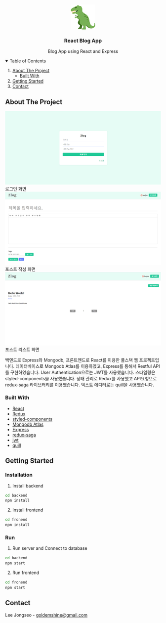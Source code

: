 <!-- PROJECT LOGO -->
<br />
<p align="center">
  <a href="#">
    <img src="./trex.png" alt="Logo" width="80" height="80">
  </a>

  <h3 align="center">React Blog App</h3>

  <p align="center">
    Blog App using React and Express
    <br />
  </p>
</p>

<!-- TABLE OF CONTENTS -->
<details open="open">
  <summary>Table of Contents</summary>
  <ol>
    <li>
      <a href="#about-the-project">About The Project</a>
      <ul>
        <li><a href="#built-with">Built With</a></li>
      </ul>
    </li>
    <li><a href="#getting-started">Getting Started</a></li>
    <li><a href="#contact">Contact</a></li>
  </ol>
</details>

<!-- ABOUT THE PROJECT -->

## About The Project

[![blog1][product-screenshot1]](#about-the-project)
로그인 화면
[![blog2][product-screenshot2]](#about-the-project)
포스트 작성 화면
[![blog3][product-screenshot3]](#about-the-project)
포스트 리스트 화면

백엔드로 Express와 Mongodb, 프론트엔드로 React를 이용한 풀스택 웹 프로젝트입니다. 데이터베이스로 Mongodb Atlas를 이용하였고, Express를 통해서 Restful API를 구현하였습니다. User Authentication으로는 JWT를 사용했습니다. 스타일링은 styled-components을 사용했습니다. 상태 관리로 Redux를 사용했고 API요청으로 redux-saga 라이브러리를 이용했습니다. 텍스트 에디터로는 quill을 사용했습니다.

### Built With

- [React](https://reactjs.org/)
- [Redux](https://redux.js.org/)
- [styled-components](https://styled-components.com/)
- [Mongodb Atlas](https://www.mongodb.com/)
- [Express](https://expressjs.com/)
- [redux-saga](https://redux-saga.js.org/)
- [jwt](https://www.npmjs.com/package/jsonwebtoken)
- [quill](https://quilljs.com/)

## Getting Started

### Installation

1. Install backend

```sh
cd backend
npm install
```

2. Install frontend

```sh
cd fronend
npm install
```

### Run

1. Run server and Connect to database

```sh
cd backend
npm start
```

2. Run frontend

```sh
cd fronend
npm start
```

## Contact

Lee Jongseo - goldemshine@gmail.com

[product-screenshot1]: images/blog2.PNG
[product-screenshot2]: images/blog4.PNG
[product-screenshot3]: images/blog6.PNG
